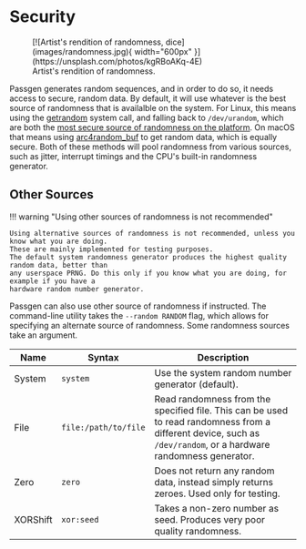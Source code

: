 # Security

<figure markdown>
[![Artist's rendition of randomness, dice](images/randomness.jpg){ width="600px" }](https://unsplash.com/photos/kgRBoAKq-4E)
<figcaption>Artist's rendition of randomness.</figcaption>
</figure>

Passgen generates random sequences, and in order to do so, it needs access to
secure, random data. By default, it will use whatever is the best source of
randomness that is availalble on the system. For Linux, this means using the
[getrandom][] system call, and falling back to `/dev/urandom`, which are both
the [most secure source of randomness on the platform][linuxrandom]. On
macOS that means using [arc4random\_buf][arc4random] to get random data, which
is equally secure. Both of these methods will pool randomness from various sources,
such as jitter, interrupt timings and the CPU's built-in randomness generator.

## Other Sources

!!! warning "Using other sources of randomness is not recommended"

    Using alternative sources of randomness is not recommended, unless you know what you are doing.
    These are mainly implemented for testing purposes.
    The default system randomness generator produces the highest quality random data, better than
    any userspace PRNG. Do this only if you know what you are doing, for example if you have a 
    hardware random number generator.

Passgen can also use other source of randomness if instructed.  The
command-line utility takes the `--random RANDOM` flag, which allows for
specifying an alternate source of randomness. Some randomness sources take an
argument.

| Name | Syntax | Description |
| --- | --- | --- |
| System | `system` | Use the system random number generator (default). |
| File | `file:/path/to/file` | Read randomness from the specified file. This can be used to read randomness from a different device, such as `/dev/random`, or a hardware randomness generator. |
| Zero | `zero` | Does not return any random data, instead simply returns zeroes. Used only for testing. |
| XORShift | `xor:seed` | Takes a non-zero number as seed. Produces very poor quality randomness. |

[getrandom]: https://man7.org/linux/man-pages/man2/getrandom.2.html
[arc4random]: https://www.freebsd.org/cgi/man.cgi?query=arc4random_buf&sektion=3&n=1
[linuxrandom]: https://www.2uo.de/myths-about-urandom/
